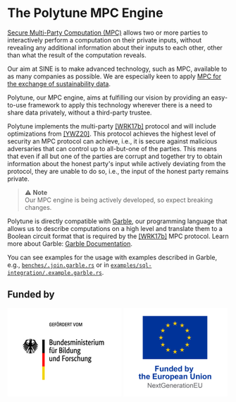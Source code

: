 # The Polytune MPC Engine

[Secure Multi-Party Computation (MPC)](https://sine.foundation/library/002-smpc) allows two or more parties to interactively perform a computation on their private inputs, without revealing any additional information about their inputs to each other, other than what the result of the computation reveals.

Our aim at SINE is to make advanced technology, such as MPC, available to as many companies as possible. We are especially keen to apply [MPC for the exchange of sustainability data](https://sine.foundation/library/sine-is-partnering-with-wbcsd-to-decarbonise-the-economy).

Polytune, our MPC engine, aims at fulfilling our vision by providing an easy-to-use framework to apply this technology wherever there is a need to share data privately, without a third-party trustee.

Polytune implements the multi-party [[WRK17b]](https://eprint.iacr.org/2017/189.pdf) protocol and will include optimizations from [[YWZ20]](https://eprint.iacr.org/2019/1104.pdf). This protocol achieves the highest level of security an MPC protocol can achieve, i.e., it is secure against malicious adversaries that can control up to all-but-one of the parties. This means that even if all but one of the parties are corrupt and together try to obtain information about the honest party's input while actively deviating from the protocol, they are unable to do so, i.e., the input of the honest party remains private.

> ⚠️ **Note**  
> Our MPC engine is being actively developed, so expect breaking changes.

Polytune is directly compatible with [Garble](https://github.com/sine-fdn/garble-lang), our programming language that allows us to describe computations on a high level and translate them to a Boolean circuit format that is required by the [[WRK17b]](https://eprint.iacr.org/2017/189.pdf) MPC protocol.
Learn more about Garble: [Garble Documentation](https://garble-lang.org/).

You can see examples for the usage with examples described in Garble, e.g., [`benches/.join.garble.rs`](https://github.com/sine-fdn/polytune/blob/main/benches/.join.garble.rs) or in [`examples/sql-integration/.example.garble.rs`](https://github.com/sine-fdn/polytune/blob/main/examples/sql-integration/.example.garble.rs).

## Funded by

<p float="left">
  <img src="logos/BMBF_Logo.png" height="200" />
  <img src="logos/EU_Logo.png" height="200" /> 
</p>
